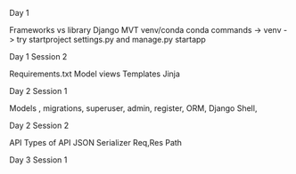 Day 1

Frameworks vs library
Django
MVT
venv/conda
conda commands  -> venv -> try
startproject
settings.py and manage.py
startapp

Day 1 Session 2

Requirements.txt
Model
views
Templates
Jinja 

Day 2 Session 1

Models ,
migrations,
superuser,
admin,
register,
ORM,
Django Shell,

Day 2 Session 2 

API 
Types of API
JSON
Serializer
Req,Res Path

Day 3 Session 1

